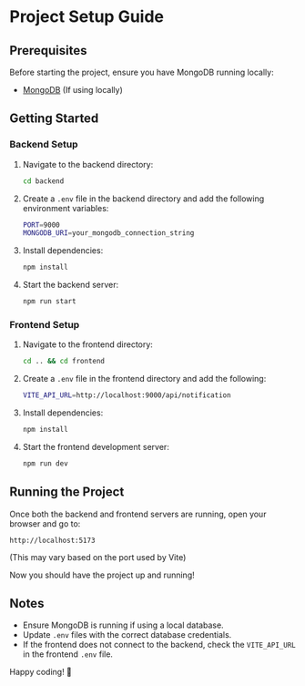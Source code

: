 # Project Setup Guide

## Prerequisites
Before starting the project, ensure you have MongoDB running locally:

- [MongoDB](https://www.mongodb.com/try/download/community) (If using locally)

## Getting Started

### Backend Setup
1. Navigate to the backend directory:
   ```sh
   cd backend
   ```
2. Create a `.env` file in the backend directory and add the following environment variables:
   ```sh
   PORT=9000
   MONGODB_URI=your_mongodb_connection_string
   ```
3. Install dependencies:
   ```sh
   npm install
   ```
4. Start the backend server:
   ```sh
   npm run start
   ```

### Frontend Setup
1. Navigate to the frontend directory:
   ```sh
   cd .. && cd frontend
   ```
2. Create a `.env` file in the frontend directory and add the following:
   ```sh
   VITE_API_URL=http://localhost:9000/api/notification
   ```
3. Install dependencies:
   ```sh
   npm install
   ```
4. Start the frontend development server:
   ```sh
   npm run dev
   ```

## Running the Project
Once both the backend and frontend servers are running, open your browser and go to:
   ```
   http://localhost:5173
   ```
(This may vary based on the port used by Vite)

Now you should have the project up and running!

## Notes
- Ensure MongoDB is running if using a local database.
- Update `.env` files with the correct database credentials.
- If the frontend does not connect to the backend, check the `VITE_API_URL` in the frontend `.env` file.

Happy coding! 🚀

